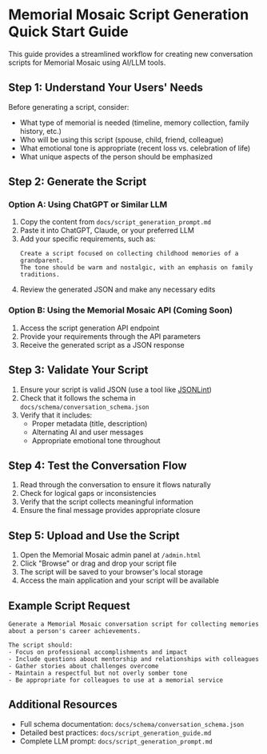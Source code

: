 # Memorial Mosaic Script Generation Quick Start Guide

This guide provides a streamlined workflow for creating new conversation scripts for Memorial Mosaic using AI/LLM tools.

## Step 1: Understand Your Users' Needs

Before generating a script, consider:
- What type of memorial is needed (timeline, memory collection, family history, etc.)
- Who will be using this script (spouse, child, friend, colleague)
- What emotional tone is appropriate (recent loss vs. celebration of life)
- What unique aspects of the person should be emphasized

## Step 2: Generate the Script

### Option A: Using ChatGPT or Similar LLM

1. Copy the content from `docs/script_generation_prompt.md`
2. Paste it into ChatGPT, Claude, or your preferred LLM
3. Add your specific requirements, such as:
   ```
   Create a script focused on collecting childhood memories of a grandparent.
   The tone should be warm and nostalgic, with an emphasis on family traditions.
   ```
4. Review the generated JSON and make any necessary edits

### Option B: Using the Memorial Mosaic API (Coming Soon)

1. Access the script generation API endpoint
2. Provide your requirements through the API parameters
3. Receive the generated script as a JSON response

## Step 3: Validate Your Script

1. Ensure your script is valid JSON (use a tool like [JSONLint](https://jsonlint.com/))
2. Check that it follows the schema in `docs/schema/conversation_schema.json`
3. Verify that it includes:
   - Proper metadata (title, description)
   - Alternating AI and user messages
   - Appropriate emotional tone throughout

## Step 4: Test the Conversation Flow

1. Read through the conversation to ensure it flows naturally
2. Check for logical gaps or inconsistencies
3. Verify that the script collects meaningful information
4. Ensure the final message provides appropriate closure

## Step 5: Upload and Use the Script

1. Open the Memorial Mosaic admin panel at `/admin.html`
2. Click "Browse" or drag and drop your script file
3. The script will be saved to your browser's local storage
4. Access the main application and your script will be available

## Example Script Request

```
Generate a Memorial Mosaic conversation script for collecting memories about a person's career achievements.

The script should:
- Focus on professional accomplishments and impact
- Include questions about mentorship and relationships with colleagues
- Gather stories about challenges overcome
- Maintain a respectful but not overly somber tone
- Be appropriate for colleagues to use at a memorial service
```

## Additional Resources

- Full schema documentation: `docs/schema/conversation_schema.json`
- Detailed best practices: `docs/script_generation_guide.md`
- Complete LLM prompt: `docs/script_generation_prompt.md`
